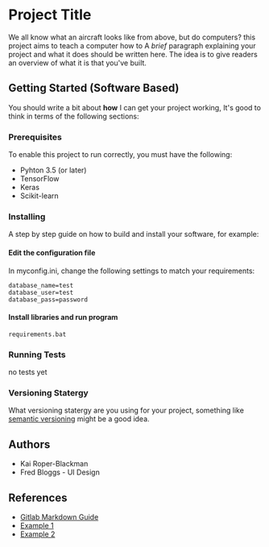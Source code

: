 # Project Title
We all know what an aircraft looks like from above, but do computers? this project aims to teach a computer how to 
A *brief* paragraph explaining your project and what it does should be written here. The idea is to give readers an overview of what it is that you've built.

## Getting Started (Software Based)
You should write a bit about **how** I can get your project working, It's good to think in terms of the following sections:

### Prerequisites
To enable this project to run correctly, you must have the following:
* Pyhton 3.5 (or later)
* TensorFlow
* Keras
* Scikit-learn


### Installing
A step by step guide on how to build and install your software, for example:

#### Edit the configuration file
In myconfig.ini, change the following settings to match your requirements:

```
database_name=test
database_user=test
database_pass=password
```

#### Install libraries and run program

```
requirements.bat
```

### Running Tests
no tests yet

### Versioning Statergy
What versioning statergy are you using for your project, something like [semantic versioning](https://semver.org/) might be a good idea.


## Authors
* Kai Roper-Blackman
* Fred Bloggs - UI Design

## References
* [Gitlab Markdown Guide](https://docs.gitlab.com/ee/user/markdown.html)
* [Example 1](https://github.com/erasmus-without-paper/ewp-specs-sec-intro/tree/v2.0.2)
* [Example 2](https://github.com/erasmus-without-paper/ewp-specs-architecture/tree/v1.10.0)
